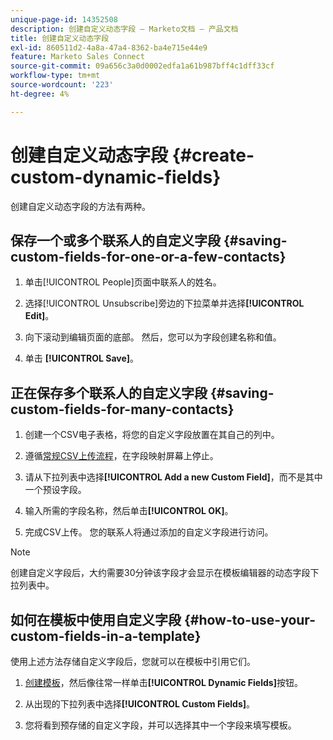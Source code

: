 ```yaml
---
unique-page-id: 14352508
description: 创建自定义动态字段 — Marketo文档 — 产品文档
title: 创建自定义动态字段
exl-id: 860511d2-4a8a-47a4-8362-ba4e715e44e9
feature: Marketo Sales Connect
source-git-commit: 09a656c3a0d0002edfa1a61b987bff4c1dff33cf
workflow-type: tm+mt
source-wordcount: '223'
ht-degree: 4%

---
```


# 创建自定义动态字段 {#create-custom-dynamic-fields}

创建自定义动态字段的方法有两种。

## 保存一个或多个联系人的自定义字段 {#saving-custom-fields-for-one-or-a-few-contacts}

1. 单击[!UICONTROL People]页面中联系人的姓名。

1. 选择[!UICONTROL Unsubscribe]旁边的下拉菜单并选择&#x200B;**[!UICONTROL Edit]**。

1. 向下滚动到编辑页面的底部。 然后，您可以为字段创建名称和值。

1. 单击 **[!UICONTROL Save]**。

## 正在保存多个联系人的自定义字段 {#saving-custom-fields-for-many-contacts}

1. 创建一个CSV电子表格，将您的自定义字段放置在其自己的列中。

1. 遵循[常规CSV上传流程](/help/marketo/product-docs/marketo-sales-connect/people/managing-contacts/import-contacts-via-csv.md)，在字段映射屏幕上停止。

1. 请从下拉列表中选择&#x200B;**[!UICONTROL Add a new Custom Field]**，而不是其中一个预设字段。

1. 输入所需的字段名称，然后单击&#x200B;**[!UICONTROL OK]**。

1. 完成CSV上传。 您的联系人将通过添加的自定义字段进行访问。

>[!NOTE]
>
>创建自定义字段后，大约需要30分钟该字段才会显示在模板编辑器的动态字段下拉列表中。

## 如何在模板中使用自定义字段 {#how-to-use-your-custom-fields-in-a-template}

使用上述方法存储自定义字段后，您就可以在模板中引用它们。

1. [创建模板](/help/marketo/product-docs/marketo-sales-connect/templates/create-a-new-template.md)，然后像往常一样单击&#x200B;**[!UICONTROL Dynamic Fields]**&#x200B;按钮。

1. 从出现的下拉列表中选择&#x200B;**[!UICONTROL Custom Fields]**。

1. 您将看到预存储的自定义字段，并可以选择其中一个字段来填写模板。
